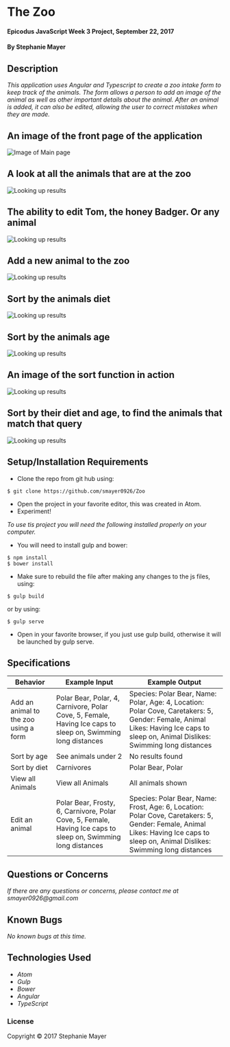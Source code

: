 # The Zoo

#### Epicodus JavaScript Week 3 Project, September 22, 2017

#### By Stephanie Mayer

## Description

_This application uses Angular and Typescript to create a zoo intake form to keep track of the animals. The form allows a person to add an image of the animal as well as other important details about the animal. After an animal is added, it can also be edited, allowing the user to correct mistakes when they are made._

## An image of the front page of the application
![Image of Main page](images/screenshot.png)
## A look at all the animals that are at the zoo
![Looking up results](images/screenshot1.png)
## The ability to edit Tom, the honey Badger. Or any animal
![Looking up results](images/screenshot2.png)
## Add a new animal to the zoo
![Looking up results](images/screenshot3.png)
## Sort by the animals diet
![Looking up results](images/screenshot4.png)
## Sort by the animals age
![Looking up results](images/screenshot5.png)
## An image of the sort function in action
![Looking up results](images/screenshot6.png)
## Sort by their diet and age, to find the animals that match that query
![Looking up results](images/screenshot7.png)


## Setup/Installation Requirements
* Clone the repo from git hub using:
````
$ git clone https://github.com/smayer0926/Zoo
````
* Open the project in your favorite editor, this was created in Atom.
* Experiment!

_To use tis project you will need the following installed properly on your computer._
* You will need to install gulp and bower:
````
$ npm install
$ bower install
````
* Make sure to rebuild the file after making any changes to the js files, using:
````
$ gulp build
````
 or by using:
````
$ gulp serve
````
* Open in your favorite browser, if you just use gulp build, otherwise it will be launched by gulp serve.

## Specifications

| Behavior      | Example Input      | Example Output       |
| ------------- | ------------- | ------------- |
| Add an animal to the zoo using a form | Polar Bear, Polar, 4, Carnivore, Polar Cove, 5, Female, Having Ice caps to sleep on, Swimming long distances | Species: Polar Bear, Name: Polar, Age: 4, Location: Polar Cove, Caretakers: 5, Gender: Female, Animal Likes: Having Ice caps to sleep on, Animal Dislikes: Swimming long distances |
| Sort by age | See animals under 2 | No results found |
| Sort by diet | Carnivores | Polar Bear, Polar |
| View all Animals | View all Animals | All animals shown |
| Edit an animal | Polar Bear, Frosty, 6, Carnivore, Polar Cove, 5, Female, Having Ice caps to sleep on, Swimming long distances | Species: Polar Bear, Name: Frost, Age: 6, Location: Polar Cove, Caretakers: 5, Gender: Female, Animal Likes: Having Ice caps to sleep on, Animal Dislikes: Swimming long distances |

## Questions or Concerns ##
_If there are any questions or concerns, please contact me at smayer0926@gmail.com_

## Known Bugs
_No known bugs at this time._

## Technologies Used

* _Atom_
* _Gulp_
* _Bower_
* _Angular_
* _TypeScript_


### License

Copyright &copy; 2017 Stephanie Mayer
